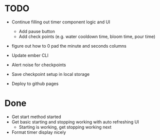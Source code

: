 TODO
=========



* Continue filling out timer component logic and UI
  * Add pause button
  * Add check points (e.g. water cooldown time, bloom time, pour time)
  
* figure out how to 0 pad the minute and seconds columns
* Update ember CLI
* Alert noise for checkpoints
* Save checkpoint setup in local storage
* Deploy to github pages

Done
=========

* Get start method started
* Get basic starting and stopping working with auto refreshing UI
  * Starting is working, get stopping working next
* Format timer display nicely
